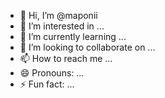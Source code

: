 - 👋 Hi, I’m @maponii
- 👀 I’m interested in ...
- 🌱 I’m currently learning ...
- 💞️ I’m looking to collaborate on ...
- 📫 How to reach me ...
- 😄 Pronouns: ...
- ⚡ Fun fact: ...

<!---
maponii/maponii is a ✨ special ✨ repository because its `README.md` (this file) appears on your GitHub profile.
You can click the Preview link to take a look at your changes.
--->
